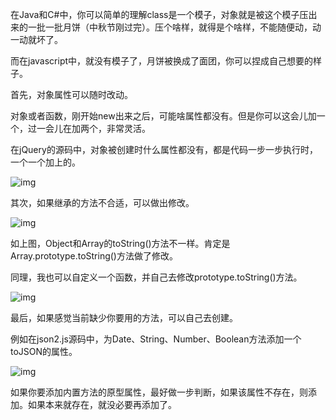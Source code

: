 在Java和C#中，你可以简单的理解class是一个模子，对象就是被这个模子压出来的一批一批月饼（中秋节刚过完）。压个啥样，就得是个啥样，不能随便动，动一动就坏了。

而在javascript中，就没有模子了，月饼被换成了面团，你可以捏成自己想要的样子。

 

首先，对象属性可以随时改动。

对象或者函数，刚开始new出来之后，可能啥属性都没有。但是你可以这会儿加一个，过一会儿在加两个，非常灵活。

在jQuery的源码中，对象被创建时什么属性都没有，都是代码一步一步执行时，一个一个加上的。

![img](https://images0.cnblogs.com/blog/138012/201409/182102552534656.png)

 

其次，如果继承的方法不合适，可以做出修改。

![img](https://images0.cnblogs.com/blog/138012/201409/182103176287054.png)

如上图，Object和Array的toString()方法不一样。肯定是Array.prototype.toString()方法做了修改。

同理，我也可以自定义一个函数，并自己去修改prototype.toString()方法。

![img](https://images0.cnblogs.com/blog/138012/201409/182103437218549.png)

 

最后，如果感觉当前缺少你要用的方法，可以自己去创建。

例如在json2.js源码中，为Date、String、Number、Boolean方法添加一个toJSON的属性。

![img](https://images0.cnblogs.com/blog/138012/201409/182104105812645.png)

如果你要添加内置方法的原型属性，最好做一步判断，如果该属性不存在，则添加。如果本来就存在，就没必要再添加了。